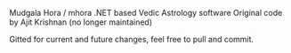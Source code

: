 Mudgala Hora / mhora .NET based Vedic Astrology software
Original code by Ajit Krishnan (no longer maintained)

Gitted for current and future changes, feel free to pull and commit. 


